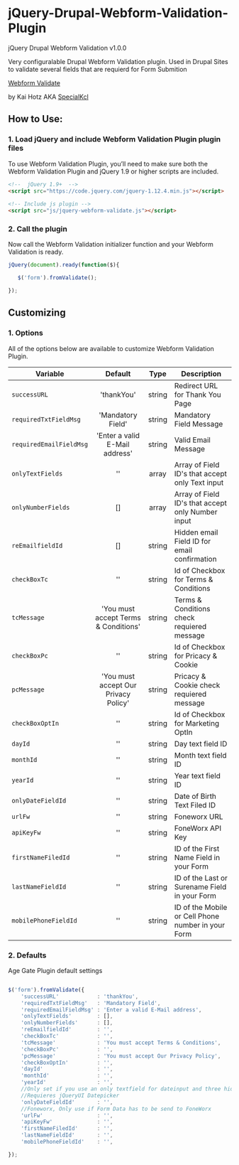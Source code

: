 # jQuery-Drupal-Webform-Validation-Plugin
 
 jQuery Drupal Webform Validation v1.0.0

Very configuralable Drupal Webform Validation plugin. 
Used in Drupal Sites to validate several fields that are requierd for Form Submition

[Webform Validate](https://github.com/SpecialKcl/jQuery-Drupal-Webform-Validation-Plugin)

 by Kai Hotz AKA [SpecialKcl](https://github.com/SpecialKcl) 

## How to Use:

### 1. Load jQuery and include Webform Validation Plugin plugin files

To use Webform Validation Plugin, you’ll need to make sure both the Webform Validation Plugin and jQuery 1.9 or higher scripts are included.

```html
<!--  jQuery 1.9+  -->
<script src="https://code.jquery.com/jquery-1.12.4.min.js"></script>
 
<!-- Include js plugin -->
<script src="js/jquery-webform-validate.js"></script>
```


### 2. Call the plugin

Now call the Webform Validation initializer function and your Webform Validation is ready.

```javascript
jQuery(document).ready(function($){

   $('form').fromValidate();

});
```

## Customizing

### 1. Options

All of the options below are available to customize Webform Validation Plugin.

| Variable               | Default                                                               | Type   | Description                                     	|
| ---------------------- |:---------------------------------------------------------------------:|:------:| ----------------------------------------------------|
| `successURL`  		 | 'thankYou'                           								 | string | Redirect URL for Thank You Page						|
| `requiredTxtFieldMsg`  | 'Mandatory Field'                           							 | string | Mandatory Field Message 							|
| `requiredEmailFieldMsg`| 'Enter a valid E-Mail address'                                        | string | Valid Email Message           						|
| `onlyTextFields`       | ''                         			                                 | array  | Array of Field ID's that accept only Text input 	|
| `onlyNumberFields`     | []               			                                         | array  | Array of Field ID's that accept only Number input   |
| `reEmailfieldId`       | []                                						             | string | Hidden email Field ID for email confirmation       	|
| `checkBoxTc`           | ''                       						                     | string | Id of Checkbox for Terms & Conditions     	    	|
| `tcMessage`            | 'You must accept Terms & Conditions'                                  | string | Terms & Conditions check requiered message          |
| `checkBoxPc`           | ''                     											     | string | Id of Checkbox for Pricacy & Cookie          		|
| `pcMessage`            | 'You must accept Our Privacy Policy'                                  | string | Pricacy & Cookie check requiered message 			|
| `checkBoxOptIn`        | ''                                                                    | string | Id of Checkbox for Marketing OptIn  		       	|
| `dayId`                | ''                                                                    | string | Day text field ID                                   |
| `monthId`              | ''                                                                    | string | Month text field ID                                 |
| `yearId`               | ''                                                                    | string | Year text field ID                                  |
| `onlyDateFieldId`      | ''                                                                  	 | string | Date of Birth Text Filed ID                 	 	|
| `urlFw`                | ''                                                                    | string | Foneworx URL                                        |
| `apiKeyFw`             | ''                                                                    | string | FoneWorx API Key                                    |
| `firstNameFiledId`     | ''                                                                    | string | ID of the First Name Field in your Form             |
| `lastNameFieldId`      | ''                                                                    | string | ID of the Last or Surename Field in your Form       |
| `mobilePhoneFieldId`   | ''                                                                    | string | ID of the Mobile or Cell Phone number in your Form  |

### 2. Defaults

Age Gate Plugin default settings

```javascript

$('form').fromValidate({
    'successURL'            : 'thankYou',
    'requiredTxtFieldMsg'   : 'Mandatory Field', 
    'requiredEmailFieldMsg' : 'Enter a valid E-Mail address',
    'onlyTextFields'        : [], 
    'onlyNumberFields'      : [], 
    'reEmailfieldId'        : '', 
    'checkBoxTc'            : '', 
    'tcMessage'             : 'You must accept Terms & Conditions', 
    'checkBoxPc'            : '', 
    'pcMessage'             : 'You must accept Our Privacy Policy', 
    'checkBoxOptIn'         : '', 
    'dayId'                 : '', 
    'monthId'               : '', 
    'yearId'                : '', 
    //Only set if you use an only textfield for dateinput and three hidden fields for DD, MM and Year Normaly used for SalesForce or Foneworx
    //Requieres jQueryUI Datepicker
    'onlyDateFieldId'       : '',
    //Foneworx, Only use if Form Data has to be send to FoneWorx
    'urlFw'                 : '',
    'apiKeyFw'              : '',
    'firstNameFiledId'      : '',
    'lastNameFieldId'       : '',
    'mobilePhoneFieldId'    : '',

});

```


